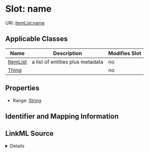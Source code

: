 # Slot: name

URI: [itemList:name](https://w3id.org/linkml/item-list/name)



<!-- no inheritance hierarchy -->




## Applicable Classes

| Name | Description | Modifies Slot |
| --- | --- | --- |
[ItemList](ItemList.md) | a list of entities plus metadata |  no  |
[Thing](Thing.md) |  |  no  |







## Properties

* Range: [String](String.md)





## Identifier and Mapping Information








## LinkML Source

<details>
```yaml
name: name
alias: name
domain_of:
- ItemList
- Thing
range: string

```
</details>